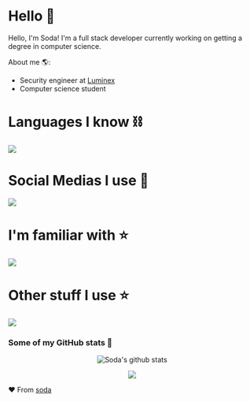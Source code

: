# Hello 👋

Hello, I'm Soda! I'm a full stack developer currently working on getting a degree in computer science.

About me 🌎:
- Security engineer at <a href="https://www.luminex.com/">Luminex</a>
- Computer science student

# Languages I know ⛓️
<img src="https://skillicons.dev/icons?i=python,nodejs,cpp,c,html,css,php,js,java,react">

# Social Medias I use 🎥
<img src="https://skillicons.dev/icons?i=instagram,discord,github,replit,gmail">

# I'm familiar with ⭐
<img src="https://skillicons.dev/icons?i=linux,windows,apple,mint,arch">

# Other stuff I use ⭐
<img src="https://skillicons.dev/icons?i=ps,pr,visualstudio,pycharm,blender">

### Some of my GitHub stats 🚀
<p align="center" >
<img alt="Soda's github stats" src="https://github-readme-stats.vercel.app/api?username=sodareverse&show_icons=true&theme=merko"  > </p>

<p align="center">
<img src="https://streak-stats.demolab.com/?user=sodareverse&background=0d1117&border=0d1117&stroke=57cdf1&ring=57cdf1&fire=57cdf1&currStreakNum=57cdf1&sideNums=57cdf1&currStreakLabel=57cdf1&sideLabels=57cdf1&dates=ffffff">
</p>


❤ From [soda](https://github.com/sodareverse)
